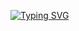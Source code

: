 [![Typing SVG](https://readme-typing-svg.demolab.com?font=Fira+Code&pause=1000&center=true&vCenter=true&width=435&height=100&lines=Julius+Matheka+Charles;Learning+something+new+everyday)](https://git.io/typing-svg)
